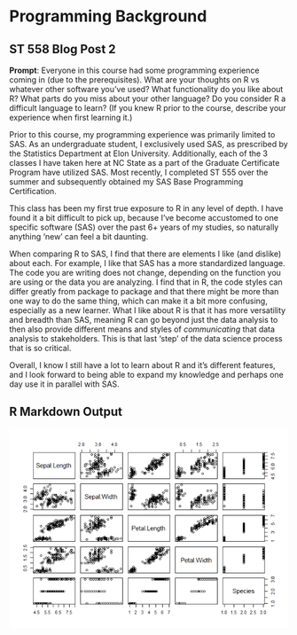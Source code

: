 Programming Background
================

## ST 558 Blog Post 2

**Prompt**: Everyone in this course had some programming experience
coming in (due to the prerequisites). What are your thoughts on R vs
whatever other software you’ve used? What functionality do you like
about R? What parts do you miss about your other language? Do you
consider R a difficult language to learn? (If you knew R prior to the
course, describe your experience when first learning it.)

Prior to this course, my programming experience was primarily limited to
SAS. As an undergraduate student, I exclusively used SAS, as prescribed
by the Statistics Department at Elon University. Additionally, each of
the 3 classes I have taken here at NC State as a part of the Graduate
Certificate Program have utilized SAS. Most recently, I completed ST 555
over the summer and subsequently obtained my SAS Base Programming
Certification.

This class has been my first true exposure to R in any level of depth. I
have found it a bit difficult to pick up, because I’ve become accustomed
to one specific software (SAS) over the past 6+ years of my studies, so
naturally anything ‘new’ can feel a bit daunting.

When comparing R to SAS, I find that there are elements I like (and
dislike) about each. For example, I like that SAS has a more
standardized language. The code you are writing does not change,
depending on the function you are using or the data you are analyzing. I
find that in R, the code styles can differ greatly from package to
package and that there might be more than one way to do the same thing,
which can make it a bit more confusing, especially as a new learner.
What I like about R is that it has more versatility and breadth than
SAS, meaning R can go beyond just the data analysis to then also provide
different means and styles of *communicating* that data analysis to
stakeholders. This is that last ‘step’ of the data science process that
is so critical.

Overall, I know I still have a lot to learn about R and it’s different
features, and I look forward to being able to expand my knowledge and
perhaps one day use it in parallel with SAS.

## R Markdown Output

![](../images/plot-1.png)<!-- -->

